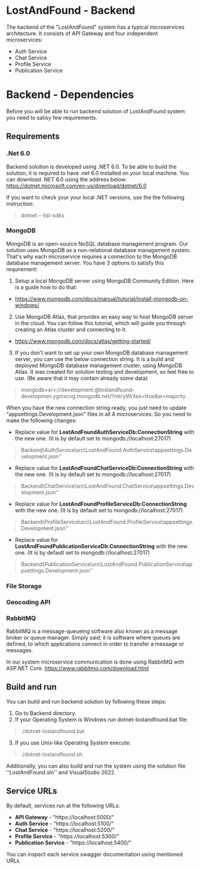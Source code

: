 # LostAndFound - Backend
The backend of the "LostAndFound" system has a typical microservices architecture. It consists of API Gateway and four independent microservices: 
* Auth Service
* Chat Service
* Profile Service
* Publication Service


# Backend - Dependencies
Before you will be able to run backend solution of LostAndFound system you need to satisy few requirements.

## Requirements

### .Net 6.0
Backend solution is developed using .NET 6.0. To be able to build the solution, it is required to have .net 6.0 installed on your local machine. 
You can download .NET 6.0 using the address below:
https://dotnet.microsoft.com/en-us/download/dotnet/6.0

If you want to check your your local .NET versions, use the the following instruction:
> dotnet --list-sdks


### MongoDB
MongoDB is an open-source NoSQL database management program. Our solution uses MongoDB as a non-relational database management system.
That's why each microservice requires a connection to the MongoDB database management server. You have 3 options to satisfy this requirement:

1. Setup a local MongoDB server using MongoDB Community Edition. Here is a guide how to do that:
* https://www.mongodb.com/docs/manual/tutorial/install-mongodb-on-windows/

2. Use MongoDB Atlas, that provides an easy way to host MongoDB server in the cloud. You can follow this tutorial, which will guide you through creating an Atlas cluster and connecting to it.
* https://www.mongodb.com/docs/atlas/getting-started/

3. If you don't want to set up your own MongoDB database management server, you can use the below connection string. It is a build and deployed MongoDB database management cluster, using MongoDB Atlas.
It was created for solution testing and development, so feel free to use. (Be aware that it may contain already some data)
> mongodb+srv://development:<password>@lostandfound-developmen.ygmxcvg.mongodb.net/?retryWrites=true&w=majority

When you have the new connection string ready, you just need to update "appsettings.Development.json" files in all 4 microservices. So you need to make the following changes:
* Replace value for **LostAndFoundAuthServiceDb:ConnectionString** with the new one. (It is by default set to mongodb://localhost:27017)
> Backend\AuthService\src\LostAndFound.AuthService\appsettings.Development.json''
* Replace value for **LostAndFoundChatServiceDb:ConnectionString** with the new one. (It is by default set to mongodb://localhost:27017)
> Backend\ChatService\src\LostAndFound.ChatService\appsettings.Development.json''
* Replace value for **LostAndFoundProfileServiceDb:ConnectionString** with the new one. (It is by default set to mongodb://localhost:27017)
> Backend\ProfileService\src\LostAndFound.ProfileService\appsettings.Development.json''
* Replace value for **LostAndFoundPublicationServiceDb:ConnectionString** with the new one. (It is by default set to mongodb://localhost:27017)
> Backend\PublicationService\src\LostAndFound.PublicationService\appsettings.Development.json''


### File Storage


### Geocoding API


### RabbitMQ
RabbitMQ is a message-queueing software also known as a message broker or queue manager. Simply said; it is software where queues are defined, to which applications connect in order to transfer a message or messages.

In our system microservice communication is done using RabbitMQ with ASP.NET Core. 
https://www.rabbitmq.com/download.html


## Build and run
You can build and run backend solution by following these steps:
1. Go to Backend directory.
2. If your Operating System is Windows run dotnet-lostandfound.bat file:
> ./dotnet-lostandfound.bat
3. If you use Unix-like Operating System execute:
> ./dotnet-lostandfound.sh

Additionally, you can also build and run the system using the solution file ''LostAndFound.sln'' and VisualStudio 2022.

## Service URLs
By default, services run at the following URLs:
* **API Gateway** - "https://localhost:5000/"
* **Auth Service** - "https://localhost:5100/"
* **Chat Service** - "https://localhost:5200/"
* **Profile Service** - "https://localhost:5300/"
* **Publication Service** - "https://localhost:5400/"

You can inspect each service swagger documentation using mentioned URLs.
